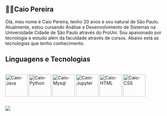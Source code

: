 ## 👨‍💻Caio Pereira

Olá, meu nome é Caio Pereira, tenho 20 anos e sou natural de São Paulo. Atualmente, estou cursando Análise e Desenvolvimento de Sistemas na Universidade Cidade de São Paulo através do ProUni. Sou apaixonado por tecnologia e estudo além da faculdade através de cursos. Abaixo está as tecnologias que tenho conhecimento.

## Linguagens e Tecnologias

 <div style="display: inline_block"><br>
 
<img align = "center" alt=" Caio-Java" heigth="30" width= "70" src= "https://cdn.jsdelivr.net/gh/devicons/devicon@latest/icons/java/java-original.svg" >
<img align = "center" alt=" Caio-Python" heigth="30" width= "70" src= "https://cdn.jsdelivr.net/gh/devicons/devicon@latest/icons/python/python-original.svg" />
<img align = "center" alt=" Caio-Mysql" heigth="30" width= "70" src="https://cdn.jsdelivr.net/gh/devicons/devicon@latest/icons/mysql/mysql-original.svg" />
<img  align = "center" alt=" Caio-Jupyter" heigth="30" width= "70" src="https://cdn.jsdelivr.net/gh/devicons/devicon@latest/icons/jupyter/jupyter-original.svg" />
<img align = "center" alt=" Caio-HTML" heigth="30" width= "70" src="https://cdn.jsdelivr.net/gh/devicons/devicon@latest/icons/html5/html5-original.svg" />
<img align = "center" alt=" Caio-CSS" heigth="30" width= "70" src="https://cdn.jsdelivr.net/gh/devicons/devicon@latest/icons/css3/css3-original.svg" />
                    
          
          

          

</div>

##

<div>
   <a href="www.linkedin.com/in/caio-pereira-do-nascimento-4837b125a" target="_blank"><img src="https://img.shields.io/badge/-LinkedIn-%230077B5?style=for-the-badge&logo=linkedin&logoColor=white" target="_blank"></a> 
  
</div>
          
